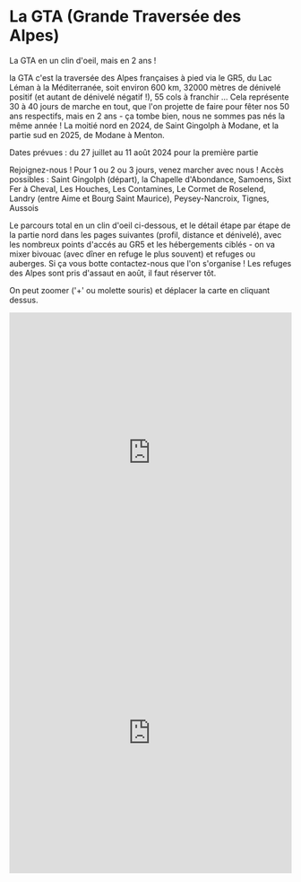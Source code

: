 # La GTA (Grande Traversée des Alpes)

La GTA en un clin d'oeil, mais en 2 ans ! 

la GTA c'est la traversée des Alpes françaises à pied via le GR5, du Lac Léman à la Méditerranée, soit environ 600 km, 32000 mètres de dénivelé positif (et autant de dénivelé négatif !), 55 cols à franchir ... Cela représente 30 à 40 jours de marche en tout, que l'on projette de faire pour fêter nos 50 ans respectifs, mais en 2 ans - ça tombe bien, nous ne sommes pas nés la même année ! La moitié nord en 2024, de Saint Gingolph à Modane, et la partie sud en 2025, de Modane à Menton.

Dates prévues : du 27 juillet au 11 août 2024 pour la première partie

Rejoignez-nous ! Pour 1 ou 2 ou 3 jours, venez marcher avec nous !
Accès possibles : Saint Gingolph (départ), la Chapelle d'Abondance, Samoens, Sixt Fer à Cheval, Les Houches, Les Contamines, Le Cormet de Roselend, Landry (entre Aime et Bourg Saint Maurice), Peysey-Nancroix, Tignes, Aussois

Le parcours total en un clin d'oeil ci-dessous, et le détail étape par étape de la partie nord dans les pages suivantes (profil, distance et dénivelé), avec les nombreux points d'accés au GR5 et les hébergements ciblés - on va mixer bivouac (avec dîner en refuge le plus souvent) et refuges ou auberges. Si ça vous botte contactez-nous que l'on s'organise ! Les refuges des Alpes sont pris d'assaut en août, il faut réserver tôt. 

On peut zoomer ('+' ou molette souris) et déplacer la carte en cliquant dessus.


<iframe src="https://gpx.studio/?state=%7B%22ids%22:%5B%2218fbBzLyZCox07Qc6EuMW8EgF2e5p78Z3%22,%221Q6xbf65ZAAJPO-KLZgA3B-BU_fUByvWB%22,%221R-57g7_x-VRghfaWvBeT0-5AJwfkO4Xw%22,%221uH2PbyCHzfmX6TMYZ_7ybfSmFjmqe-NB%22,%221ptFXXjGzSZkH7_h5kD2GvY5FQazFCmaw%22,%221D0knQj6kx7d_YzR5KtioNbNpszgATYDL%22,%2216aKTH5EqrTwuXct_K0R2ApZ7TnHXL8Tk%22,%221jyzod2Zi5719QZ0SE6xggx--9FKBFVu2%22,%221z2NDyOlhTEScmL8J8jLvClsZ3Kc2dScC%22,%221C-Yebx6teXdpbVge7G0-DGUo3QbeV_Qi%22,%2211pr0xcY1uC5JTi-81gRrnEYH-0o0uszQ%22,%2210bwWKSMlZNL7lO0UsL3-ioAj0OtUmtBi%22,%221hnUiSBpp6GW7zMwCNA_EDkzhZ2SAi6dH%22,%221tS0qBr23Ka-67RfX6vF2sE1LdInzLm8V%22,%221id_saouM8k1VnNgHEk7BZWxZvkqKR8b-%22,%2215Usv-a8e219AwGMqSdDc1al3Obea0Utd%22%5D%7D&embed" width="100%" height="500" frameborder="0" allowfullscreen><p><a href="https://gpx.studio/?state=%7B%22ids%22:%5B%2218fbBzLyZCox07Qc6EuMW8EgF2e5p78Z3%22,%221Q6xbf65ZAAJPO-KLZgA3B-BU_fUByvWB%22,%221R-57g7_x-VRghfaWvBeT0-5AJwfkO4Xw%22,%221uH2PbyCHzfmX6TMYZ_7ybfSmFjmqe-NB%22,%221ptFXXjGzSZkH7_h5kD2GvY5FQazFCmaw%22,%221D0knQj6kx7d_YzR5KtioNbNpszgATYDL%22,%2216aKTH5EqrTwuXct_K0R2ApZ7TnHXL8Tk%22,%221jyzod2Zi5719QZ0SE6xggx--9FKBFVu2%22,%221z2NDyOlhTEScmL8J8jLvClsZ3Kc2dScC%22,%221C-Yebx6teXdpbVge7G0-DGUo3QbeV_Qi%22,%2211pr0xcY1uC5JTi-81gRrnEYH-0o0uszQ%22,%2210bwWKSMlZNL7lO0UsL3-ioAj0OtUmtBi%22,%221hnUiSBpp6GW7zMwCNA_EDkzhZ2SAi6dH%22,%221tS0qBr23Ka-67RfX6vF2sE1LdInzLm8V%22,%221id_saouM8k1VnNgHEk7BZWxZvkqKR8b-%22,%2215Usv-a8e219AwGMqSdDc1al3Obea0Utd%22%5D%7D"></a></p></iframe>

<iframe src="https://gpx.studio/?state=%7B%22ids%22:%5B%221LsHgB2no65i54qBYpu1Bcx-vGrU1td2y%22%5D%7D&embed" width="100%" height="500" frameborder="0" allowfullscreen><p><a href="https://gpx.studio/?state=%7B%22ids%22:%5B%221LsHgB2no65i54qBYpu1Bcx-vGrU1td2y%22%5D%7D"></a></p></iframe>
